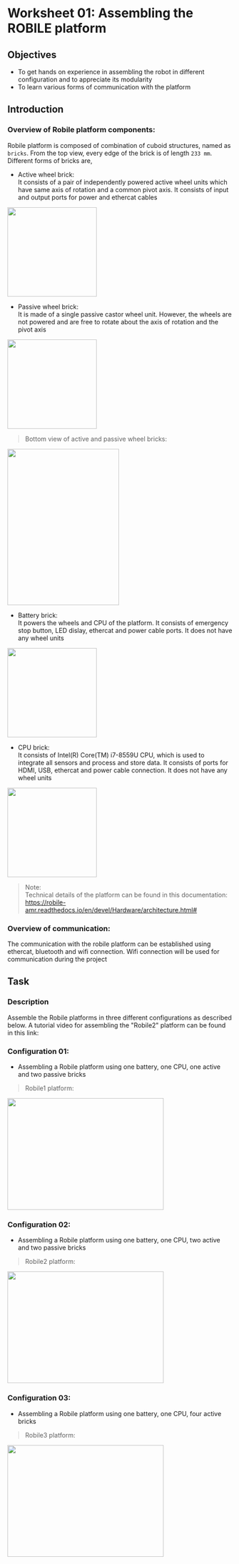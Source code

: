 Worksheet 01: Assembling the ROBILE platform
====================================

Objectives
----------
* To get hands on experience in assembling the robot in different configuration and to appreciate its modularity
* To learn various forms of communication with the platform

Introduction
----------

### Overview of Robile platform components:
Robile platform is composed of combination of cuboid structures, named as `bricks`.  From the top view, every edge of the brick is of length `233 mm`. Different forms of bricks are,
* Active wheel brick:  
It consists of a pair of independently powered active wheel units which have same axis of rotation and a common pivot axis. It consists of input and output ports for power and ethercat cables  
<img src="../bitmaps/active_wheel.png" width="200" height="200"> 
<!-- ![Active wheel brick](../bitmaps/active_wheel.png) -->


* Passive wheel brick:   
It is made of a single passive castor wheel unit. However, the wheels are not powered and are free to rotate about the axis of rotation and the pivot axis   
<img src="../bitmaps/passive_wheel.png" width="200" height="200"> 
<!-- ![Passive wheel brick](../bitmaps/passive_wheel.png) -->


> Bottom view of active and passive wheel bricks:
<!-- ![Active-Passive wheel](../bitmaps/bottom_view.png) -->
<img src="../bitmaps/bottom_view.png" width="250" height="350">

* Battery brick:  
It powers the wheels and CPU of the platform. It consists of emergency stop button, LED dislay, ethercat and power cable ports. It does not have any wheel units  
<img src="../bitmaps/battery.png" width="200" height="200">  
<!-- ![Battery brick](../bitmaps/battery.png) -->

* CPU brick:  
It consists of Intel(R) Core(TM) i7-8559U CPU, which is used to integrate all sensors and process and store data. It consists of ports for HDMI, USB, ethercat and power cable connection.  It does not have any wheel units   
<img src="../bitmaps/cpu.png" width="200" height="200"> 
<!-- ![Battery brick](../bitmaps/cpu.png) -->


> Note:  
      Technical details of the platform can be found in this documentation:   
      https://robile-amr.readthedocs.io/en/devel/Hardware/architecture.html#

### Overview of communication:
The communication with the robile platform can be established using ethercat, bluetooth and wifi connection. Wifi connection will be used for communication during the project

Task
----

### Description
Assemble the Robile platforms in three different configurations as described below. A tutorial video for assembling the "Robile2" platform can be found in this link:  

### Configuration 01:  
* Assembling a Robile platform using one battery, one CPU, one active and two passive bricks
> Robile1 platform:  
<img src="../bitmaps/robile11.png" width="350" height="250"> 
<!-- ![Robile-1](../bitmaps/robile1.png) -->

### Configuration 02:  
* Assembling a Robile platform using one battery, one CPU, two active and two passive bricks

> Robile2 platform: 
<img src="../bitmaps/robile22.png" width="350" height="250">  
<!-- ![Robile-2](../bitmaps/robile2.png) -->

### Configuration 03:  
* Assembling a Robile platform using one battery, one CPU, four active bricks

> Robile3 platform:  
<img src="../bitmaps/robile33.png" width="350" height="250"> 
<!-- ![Robile-3](../bitmaps/robile3.png) -->
